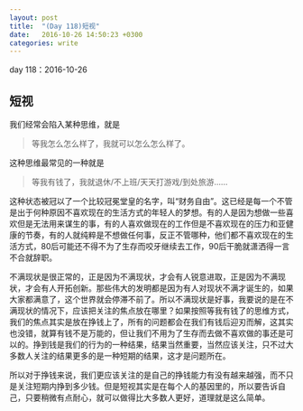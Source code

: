 ```yaml
---
layout: post
title:  "(Day 118)短视"
date:   2016-10-26 14:50:23 +0300
categories: write
---
```


day 118：2016-10-26

短视
-

我们经常会陷入某种思维，就是

>等我怎么怎么样了，我就可以怎么怎么样了。

这种思维最常见的一种就是

>等我有钱了，我就退休/不上班/天天打游戏/到处旅游……

这种状态被冠以了一个比较冠冕堂皇的名字，叫“财务自由”。这已经是每一个不管是出于何种原因不喜欢现在的生活方式的年轻人的梦想。有的人是因为想做一些喜欢但是无法用来谋生的事，有的人喜欢做现在的工作但是不喜欢现在的压力和亚健康的节奏，有的人就纯粹是不想做任何事，反正不管哪种，他们都不喜欢现在的生活方式，80后可能还不得不为了生存而咬牙继续去工作，90后干脆就潇洒得一言不合就辞职。

不满现状是很正常的，正是因为不满现状，才会有人锐意进取，正是因为不满现状，才会有人开拓创新。那些伟大的发明都是因为有人对现状不满才诞生的，如果大家都满意了，这个世界就会停滞不前了。所以不满现状是好事，我要说的是在不满现状的情况下，应该把关注的焦点放在哪里？如果按照等我有钱了的思维方式，我们的焦点其实是放在挣钱上了，所有的问题都会在我们有钱后迎刃而解，这其实也没错，就算有钱不是万能的，但让我们不用为了生存而去做不喜欢做的事还是可以的。挣到钱是我们的行为的一种结果，结果当然重要，当然应该关注，只不过大多数人关注的结果更多的是一种短期的结果，这才是问题所在。

所以对于挣钱来说，我们更应该关注的是自己的挣钱能力有没有越来越强，而不只是关注短期内挣到多少钱。但是短视其实是在每个人的基因里的，所以要告诉自己，只要稍微有点耐心，就可以做得比大多数人更好，道理就是这么简单。

<!--结论已经出来了，再展开又回到李笑来讲过的价值和估值，耐心等等-->


<!--end-->
